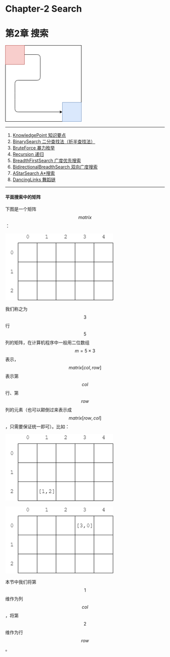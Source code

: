 # Chapter-2 Search
# 第2章 搜索

![Search.png](res/Search.png)

--------

1. [KnowledgePoint 知识要点](KnowledgePoint/README.md)
2. [BinarySearch 二分查找法（折半查找法）](BinarySearch/README.md)
3. [BruteForce 暴力枚举](BruteForce/README.md)
4. [Recursion 递归](Recursion/README.md)
5. [BreadthFirstSearch 广度优先搜索](BreadthFirstSearch/README.md)
6. [BidirectionalBreadthSearch 双向广度搜索](BidirectionalBreadthSearch/README.md)
7. [AStarSearch A\*搜索](AStarSearch/README.md)
8. [DancingLinks 舞蹈链](DancingLinks/README.md)

--------

#### 平面搜索中的矩阵

下图是一个矩阵$$ matrix $$：

![KnowledgePoint1.png](res/KnowledgePoint1.png)

我们称之为$$ 3 $$行$$ 5 $$列的矩阵，在计算机程序中一般用二位数组$$ m = 5 \times 3 $$表示，$$ matrix[col, row] $$表示第$$ col $$行、第$$ row $$列的元素（也可以颠倒过来表示成$$ matrix[row, col] $$，只需要保证统一即可）。比如：

![KnowledgePoint2.png](res/KnowledgePoint2.png)

![KnowledgePoint3.png](res/KnowledgePoint3.png)

本节中我们将第$$ 1 $$维作为列$$ col $$，将第$$ 2 $$维作为行$$ row $$。

